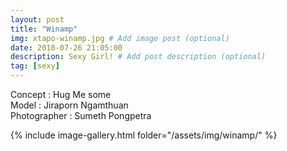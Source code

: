 ```yaml
---
layout: post
title: "Winamp"
img: xtapo-winamp.jpg # Add image post (optional)
date: 2018-07-26 21:05:00
description: Sexy Girl! # Add post description (optional)
tag: [sexy]
---
```

Concept : Hug Me some  
Model : Jiraporn Ngamthuan  
Photographer : Sumeth Pongpetra    

{% include image-gallery.html folder="/assets/img/winamp/" %}
